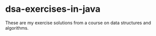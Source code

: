 # dsa-exercises-in-java

These are my exercise solutions from a course on data structures and
algorithms.
